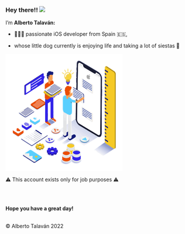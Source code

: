  ### Hey there!! <img src="https://media.giphy.com/media/hvRJCLFzcasrR4ia7z/giphy.gif" width="25px"> 
 
 I’m **Alberto Talaván:**

- 👨🏼‍💻 passionate iOS developer from Spain 🇪🇸,  

- whose little dog currently is enjoying life and taking a lot of siestas 🐶


<img align="center" alt="pic flown away..." src="/Assets/ios-development.png?raw=true" width="320" height="320"/>

⚠️ This account exists only for job purposes ⚠️  

&nbsp;  
&nbsp;  

**Hope you have a great day!**

&nbsp;  
© Alberto Talaván 2022

<!---
AlbertoTalavan-job/AlbertoTalavan-job is a ✨ special ✨ repository because its `README.md` (this file) appears on your GitHub profile.
You can click the Preview link to take a look at your changes.
--->
